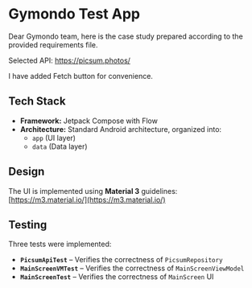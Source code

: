 # Gymondo Test App

Dear Gymondo team, here is the case study prepared according to the provided requirements file.

Selected API: https://picsum.photos/

I have added Fetch button for convenience.

## Tech Stack

- **Framework:** Jetpack Compose with Flow
- **Architecture:** Standard Android architecture, organized into:
    - `app` (UI layer)
    - `data` (Data layer)

## Design

The UI is implemented using **Material 3** guidelines:  
[https://m3.material.io/](https://m3.material.io/)

## Testing

Three tests were implemented:

- **`PicsumApiTest`** – Verifies the correctness of `PicsumRepository`
- **`MainScreenVMTest`** – Verifies the correctness  of `MainScreenViewModel`
- **`MainScreenTest`** – Verifies the correctness of `MainScreen` UI
